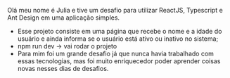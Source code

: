 Olá meu nome é Julia e tive um desafio para utilizar ReactJS, Typescript e Ant Design em uma aplicação simples.
- Esse projeto consiste em uma página que recebe o nome e a idade do usuário e ainda informa se o usuário está ativo ou inativo no sistema;
- npm run dev -> vai rodar o projeto
- Para mim foi um grande desafio já que nunca havia trabalhado com essas tecnologias, mas foi muito enriquecedor poder aprender coisas novas nesses dias de desafios.